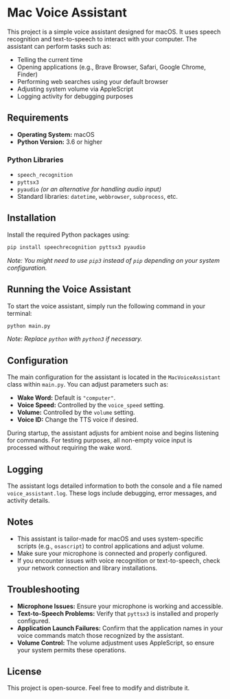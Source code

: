 # Mac Voice Assistant

This project is a simple voice assistant designed for macOS. It uses speech recognition and text-to-speech to interact with your computer. The assistant can perform tasks such as:

- Telling the current time
- Opening applications (e.g., Brave Browser, Safari, Google Chrome, Finder)
- Performing web searches using your default browser
- Adjusting system volume via AppleScript
- Logging activity for debugging purposes

## Requirements

- **Operating System:** macOS
- **Python Version:** 3.6 or higher

### Python Libraries

- `speech_recognition`
- `pyttsx3`
- `pyaudio` *(or an alternative for handling audio input)*
- Standard libraries: `datetime`, `webbrowser`, `subprocess`, etc.

## Installation

Install the required Python packages using:

```bash
pip install speechrecognition pyttsx3 pyaudio
```

*Note: You might need to use `pip3` instead of `pip` depending on your system configuration.*

## Running the Voice Assistant

To start the voice assistant, simply run the following command in your terminal:

```bash
python main.py
```

*Note: Replace `python` with `python3` if necessary.*

## Configuration

The main configuration for the assistant is located in the `MacVoiceAssistant` class within `main.py`. You can adjust parameters such as:

- **Wake Word:** Default is `"computer"`.
- **Voice Speed:** Controlled by the `voice_speed` setting.
- **Volume:** Controlled by the `volume` setting.
- **Voice ID:** Change the TTS voice if desired.

During startup, the assistant adjusts for ambient noise and begins listening for commands. For testing purposes, all non-empty voice input is processed without requiring the wake word.

## Logging

The assistant logs detailed information to both the console and a file named `voice_assistant.log`. These logs include debugging, error messages, and activity details.

## Notes

- This assistant is tailor-made for macOS and uses system-specific scripts (e.g., `osascript`) to control applications and adjust volume.
- Make sure your microphone is connected and properly configured.
- If you encounter issues with voice recognition or text-to-speech, check your network connection and library installations.

## Troubleshooting

- **Microphone Issues:** Ensure your microphone is working and accessible.
- **Text-to-Speech Problems:** Verify that `pyttsx3` is installed and properly configured.
- **Application Launch Failures:** Confirm that the application names in your voice commands match those recognized by the assistant.
- **Volume Control:** The volume adjustment uses AppleScript, so ensure your system permits these operations.

## License

This project is open-source. Feel free to modify and distribute it.